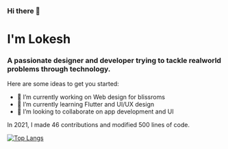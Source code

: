 ### Hi there 👋
# I'm Lokesh
### A passionate designer and developer trying to tackle realworld problems through technology.

Here are some ideas to get you started:
- 🔭 I’m currently working on Web design for blissroms
- 🌱 I’m currently learning Flutter and UI/UX design
- 👯 I’m looking to collaborate on app development and UI




In 2021, I made 46 contributions and modified 500 lines of code.


[![Top Langs](https://github-readme-stats.vercel.app/api/top-langs/?username=Lokesh3152&layout=compact)](https://github.com/Lokesh3152/github-readme-stats)
